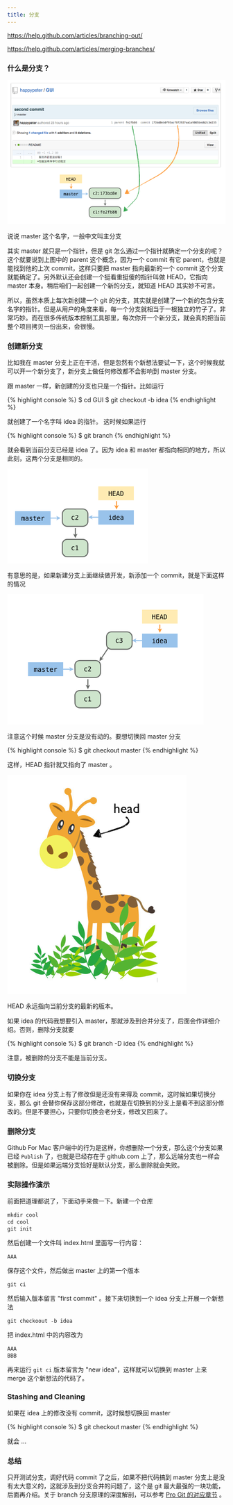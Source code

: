 ```yaml
---
title: 分支
---
```



<!-- https://help.github.com/articles/why-did-my-changes-disappear-when-switching-branches/ -->

https://help.github.com/articles/branching-out/

https://help.github.com/articles/merging-branches/

### 什么是分支？

![](images/branch/branch_master.png)

说说 master 这个名字，一般中文叫主分支

其实 master 就只是一个指针，但是 git 怎么通过一个指针就确定一个分支的呢？这个就要说到上图中的 parent 这个概念，因为一个 commit 有它 parent，也就是能找到他的上次 commit，这样只要把 master 指向最新的一个 commit 这个分支就能确定了。另外默认还会创建一个挺看重挺傻的指针叫做 HEAD，它指向 master 本身。稍后咱们一起创建一个新的分支，就知道 HEAD 其实妙不可言。


所以，虽然本质上每次新创建一个 git 的分支，其实就是创建了一个新的包含分支名字的指针。但是从用户的角度来看，每一个分支就相当于一根独立的竹子了。非常巧妙。而在很多传统版本控制工具那里，每次你开一个新分支，就会真的把当前整个项目拷贝一份出来，会很慢。

### 创建新分支

比如我在 master 分支上正在干活，但是忽然有个新想法要试一下，这个时候我就可以开一个新分支了，新分支上做任何修改都不会影响到 master 分支。

跟 master 一样，新创建的分支也只是一个指针。比如运行

{% highlight console %}
$ cd GUI
$ git checkout -b idea
{% endhighlight %}

就创建了一个名字叫 idea 的指针。
这时候如果运行

{% highlight console %}
$ git branch
{% endhighlight %}

就会看到当前分支已经是 idea 了。因为 idea 和 master 都指向相同的地方，所以此刻，这两个分支是相同的。


![](images/branch/new_branch.png)

有意思的是，如果新建分支上面继续做开发，新添加一个 commit，就是下面这样的情况

![](images/branch/new_branch_commit.png)

注意这个时候 master 分支是没有动的。要想切换回 master 分支

{% highlight console %}
$ git checkout master
{% endhighlight %}

这样，HEAD 指针就又指向了 master 。

![](images/branch/head.png)

HEAD 永远指向当前分支的最新的版本。
<!-- stash 的报错情况很不好描述，用到得又不是挺多，所以偷懒不讲了 -->

如果 idea 的代码我想要引入 master，那就涉及到合并分支了，后面会作详细介绍。否则，删除分支就要

{% highlight console %}
$ git branch -D idea
{% endhighlight %}

注意，被删除的分支不能是当前分支。

### 切换分支

如果你在 idea 分支上有了修改但是还没有来得及 commit，这时候如果切换分支，那么 git 会替你保存这部分修改，也就是在切换到的分支上是看不到这部分修改的。但是不要担心，只要你切换会老分支，修改又回来了。

<!-- https://help.github.com/articles/why-did-my-changes-disappear-when-switching-branches/ -->


### 删除分支

Github For Mac 客户端中的行为是这样，你想删除一个分支，那么这个分支如果已经 `Publish` 了，也就是已经存在于 github.com 上了，那么远端分支也一样会被删除。但是如果远端分支恰好是默认分支，那么删除就会失败。

### 实际操作演示
<!-- 这部分应该跟前面的图示融入到一起，不然自己出现太干瘪了 -->

前面把道理都说了，下面动手来做一下。新建一个仓库

    mkdir cool
    cd cool
    git init

然后创建一个文件叫 index.html 里面写一行内容：

    AAA

保存这个文件，然后做出 master 上的第一个版本

    git ci 

然后输入版本留言 "first commit" 。接下来切换到一个 idea 分支上开展一个新想法

    git checkoout -b idea

把 index.html 中的内容改为

    AAA
    BBB

再来运行 `git ci` 版本留言为 "new idea"，这样就可以切换到 master 上来 merge 这个新想法的代码了。

<!-- 录视频的时候可以用 scoot schcon 演讲时候用的那个 html 的例子 -->

### Stashing and Cleaning

如果在 idea 上的修改没有 commit，这时候想切换回 master

{% highlight console %}
$ git checkout master
{% endhighlight %}

就会 ...

### 总结

只开测试分支，调好代码 commit 了之后，如果不把代码搞到 master 分支上是没有太大意义的，这就涉及到分支合并的问题了，这个是 git 最大最强的一块功能，后面再介绍。关于 branch 分支原理的深度解剖，可以参考 [Pro Git 的对应章节](http://git-scm.com/book/en/v2/Git-Branching-Branches-in-a-Nutshell) 。